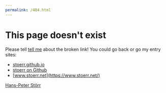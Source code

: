 ```yaml
---
permalink: /404.html
---
```


# This page doesn't exist

Please tell [tell me](http://www.stoerr.net/contact.html) about the broken link! You could go back or go my entry
sites:

- [stoerr.github.io](https://stoerr.github.io)
- [stoerr on Github](https://github.com/stoerr)
- [www.stoerr.net](https://www.stoerr.net/)

[Hans-Peter Störr](https://www.stoerr.net/)
